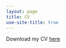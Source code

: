 ```yaml
---
layout: page
title: CV
use-site-title: true
---
```


Download my CV [here](https://drive.google.com/file/d/1Q8wD3jGXDHOHtnKdkVenmREoXTx3wwY-/view?usp=sharing)

